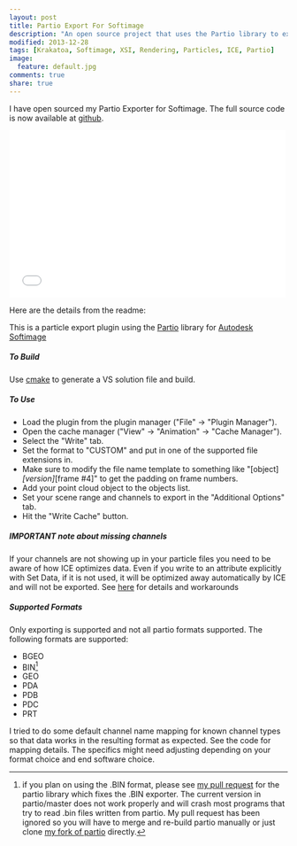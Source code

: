 ```yaml
---
layout: post
title: Partio Export For Softimage
description: "An open source project that uses the Partio library to export particles from Softimage."
modified: 2013-12-28
tags: [Krakatoa, Softimage, XSI, Rendering, Particles, ICE, Partio]
image:
  feature: default.jpg
comments: true
share: true
---
```


I have open sourced my Partio Exporter for Softimage. The full source code is now available at [github](https://github.com/jamesvecore/PartioExportForSoftimage).

<iframe src="//player.vimeo.com/video/82982792?title=0&amp;byline=0&amp;portrait=0&amp;color=c9ff23" width="500" height="302" frameborder="0" webkitallowfullscreen mozallowfullscreen allowfullscreen></iframe>

Here are the details from the readme:

This is a particle export plugin using the [Partio](http://www.disneyanimation.com/technology/partio.html) library for [Autodesk Softimage](http://www.autodesk.com/products/autodesk-softimage)

##### To Build

Use [cmake](http://www.cmake.org/cmake/resources/software.html) to generate a VS solution file and build.

##### To Use

- Load the plugin from the plugin manager ("File" -> "Plugin Manager").
- Open the cache manager ("View" -> "Animation" -> "Cache Manager").
- Select the "Write" tab.
- Set the format to "CUSTOM" and put in one of the supported file extensions in.
- Make sure to modify the file name template to something like "[object]_[version]_[frame #4]" to get the padding on frame numbers.
- Add your point cloud object to the objects list.
- Set your scene range and channels to export in the "Additional Options" tab.
- Hit the "Write Cache" button.

##### IMPORTANT note about missing channels

If your channels are not showing up in your particle files you need to be aware of how ICE optimizes data. Even if you write to an attribute explicitly with Set Data, if it is not used, it will be optimized away automatically by ICE and will not be exported.
See [here](http://softimage.wiki.softimage.com/index.php?title=Optimization_of_ICE_Data) for details and workarounds

##### Supported Formats

Only exporting is supported and not all partio formats supported. The following formats are supported:

- BGEO
- BIN[^1]
- GEO
- PDA
- PDB
- PDC
- PRT

I tried to do some default channel name mapping for known channel types so that data works in the resulting format as expected.
See the code for mapping details. The specifics might need adjusting depending on your format choice and end software choice.

[^1]: if you plan on using the .BIN format, please see [my pull request](https://github.com/wdas/partio/pull/36) for the partio library which fixes the .BIN exporter. The current version in partio/master does not work properly and will crash most programs that try to read .bin files written from partio. My pull request has been ignored so you will have to merge and re-build partio manually or just clone [my fork of partio](https://github.com/jamesvecore/partio) directly.
